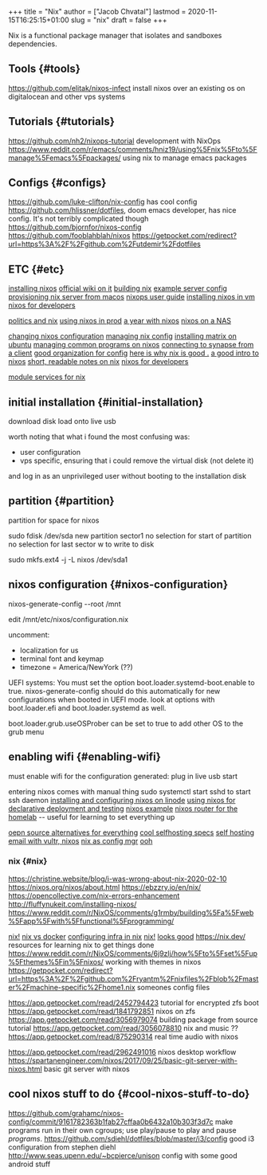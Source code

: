 +++
title = "Nix"
author = ["Jacob Chvatal"]
lastmod = 2020-11-15T16:25:15+01:00
slug = "nix"
draft = false
+++

Nix is a functional package manager that isolates and sandboxes dependencies.


## Tools {#tools}

<https://github.com/elitak/nixos-infect> install nixos over an existing os on digitalocean and other vps systems


## Tutorials {#tutorials}

<https://github.com/nh2/nixops-tutorial> development with NixOps
<https://www.reddit.com/r/emacs/comments/hniz19/using%5Fnix%5Fto%5Fmanage%5Femacs%5Fpackages/> using nix to manage emacs packages


## Configs {#configs}

<https://github.com/luke-clifton/nix-config> has cool config
<https://github.com/hlissner/dotfiles>, doom emacs developer, has nice config. It's not terribly complicated though
<https://github.com/bjornfor/nixos-config>
<https://github.com/fooblahblah/nixos>
<https://getpocket.com/redirect?url=https%3A%2F%2Fgithub.com%2Futdemir%2Fdotfiles>


## ETC {#etc}

[installing nixos](http://fluffynukeit.com/installing-nixos/)
[official wiki on it](https://nixos.org/nixos/manual/index.html#sec-installation-installing)
[building nix](https://hydra.nixos.org/build/115931128/download/1/manual/manual.html#idm140737322673584)
[example server config](https://github.com/boxdot/nixos-server)
[provisioning nix server from macos](https://medium.com/@zw3rk/provisioning-a-nixos-server-from-macos-d36055afc4ad)
[nixops user guide](https://hydra.nixos.org/build/115931128/download/1/manual/manual.html#chap-introduction)
[installing nixos in vm](http://fluffynukeit.com/installing-nixos/)
[nixos for developers](https://myme.no/posts/2020-01-26-nixos-for-development.html)

[politics and nix](http://blog.shealevy.com/)
[using nixos in prod](https://www.quora.com/What-is-it-like-to-use-NixOS-Linux-on-production?share=1#)
[a year with nixos](https://medium.com/@jethroksy/a-year-with-nixos-113b534f446b)
[nixos on a NAS](https://www.codedbearder.com/posts/nixos-terramaster-f2-221/)

[changing nixos configuration](https://nixos.org/nixos/manual/index.html#sec-changing-config)
[managing nix config](https://nixos.org/nixos/manual/index.html#sec-changing-config)
[installing matrix on ubuntu](https://www.natrius.eu/dokuwiki/doku.php?id=digital:server:matrixsynapse)
[managing common programs on nixos](https://nixos.org/nixos/manual/index.html#sec-user-management)
[connecting to synapse from a client](https://github.com/matrix-org/synapse#synapse-installation)
[good organization for config](https://github.com/kylesferrazza/nix)
[here is why nix is good .](https://christine.website/blog/i-was-wrong-about-nix-2020-02-10)
[a good intro to nixos](https://nixos.org/nixos/nix-pills/pr01.html)
[short, readable notes on nix](https://github.com/justinwoo/nix-shorts)
[nixos for developers](https://myme.no/posts/2020-01-26-nixos-for-development.html)

[module services for nix](https://nixos.org/nixos/manual/index.html#module-services-matrix)


## initial installation {#initial-installation}

download disk
load onto live usb

worth noting that what i found the most confusing was:

-   user configuration
-   vps specific, ensuring that i could remove the virtual disk (not delete it)

and log in as an unprivileged user without booting to the installation disk


## partition {#partition}

partition for space for nixos

sudo fdisk /dev/sda
new
partition
sector1
no selection for start of partition
no selection for last sector
w to write to disk

sudo mkfs.ext4 -j -L nixos /dev/sda1


## nixos configuration {#nixos-configuration}

nixos-generate-config --root /mnt

edit /mnt/etc/nixos/configuration.nix

uncomment:

-   localization for us
-   terminal font and keymap
-   timezone = America/NewYork (??)

UEFI systems:
You must set the option boot.loader.systemd-boot.enable to true. nixos-generate-config should do this automatically for new configurations when booted in UEFI mode.
look at options with boot.loader.efi and boot.loader.systemd as well.

boot.loader.grub.useOSProber can be set to true to add other OS to the grub
menu


## enabling wifi {#enabling-wifi}

must enable wifi for the configuration generated:
plug in live usb
start

entering nixos comes with manual thing
sudo systemctl start sshd to start ssh daemon
[installing and configuring nixos on linode](https://www.linode.com/docs/tools-reference/custom-kernels-distros/install-nixos-on-linode/)
[using nixos for declarative deployment and testing](https://www.youtube.com/watch?v=uYZrbb78YzA&app=desktop)
[nixos example](https://github.com/kalbasit/shabka)
[nixos router for the homelab](https://www.youtube.com/watch?v=0tsfQskVW18&app=desktop) -- useful for learning to set everything up

[oepn source alternatives for everything](https://opensource.builders/)
[cool selfhosting specs](http://thedarnedestthing.com/current%20configuration)
[self hosting email with vultr, nixos](https://cinemasojourns.com/2020/03/29/akira-kurosawas-record-of-a-living-being/)
[nix as config mgr](https://www.reddit.com/r/NixOS/comments/44attf/nixos%5Fon%5Fdigital%5Focean/)
[ooh](https://www.reddit.com/r/NixOS/comments/44attf/nixos%5Fon%5Fdigital%5Focean/czoyjng/)


### nix {#nix}

<https://christine.website/blog/i-was-wrong-about-nix-2020-02-10>
<https://nixos.org/nixos/about.html>
<https://ebzzry.io/en/nix/>
<https://opencollective.com/nix-errors-enhancement>
<http://fluffynukeit.com/installing-nixos/>
<https://www.reddit.com/r/NixOS/comments/g1rmby/building%5Fa%5Fweb%5Fapp%5Fwith%5Ffunctional%5Fprogramming/>

[nix!](https://builtwithnix.org/)
[nix vs docker](https://discourse.nixos.org/t/is-there-much-difference-between-using-nix-shell-and-docker-for-local-development/807)
[configuring infra in nix](https://blog.container-solutions.com/step-towards-future-configuration-infrastructure-management-nix)
[nix!](https://github.com/kylesferrazza/nix/blob/master/README.md)
[looks good](https://github.com/kylesferrazza/nix-gce)
<https://nix.dev/> resources for learning nix to get things done
<https://www.reddit.com/r/NixOS/comments/6j9zlj/how%5Fto%5Fset%5Fup%5Fthemes%5Fin%5Fnixos/> working with themes in nixos
<https://getpocket.com/redirect?url=https%3A%2F%2Fgithub.com%2Fryantm%2Fnixfiles%2Fblob%2Fmaster%2Fmachine-specific%2Fhome1.nix> someones config files

<https://app.getpocket.com/read/2452794423> tutorial for encrypted zfs boot
<https://app.getpocket.com/read/1841792851> nixos on zfs
<https://app.getpocket.com/read/3056979074> building package from source tutorial
<https://app.getpocket.com/read/3056078810> nix and music ??
<https://app.getpocket.com/read/875290314> real time audio with nixos

<https://app.getpocket.com/read/2962491016> nixos desktop workflow
<https://spartanengineer.com/nixos/2017/09/25/basic-git-server-with-nixos.html> basic git server with nixos


## cool nixos stuff to do {#cool-nixos-stuff-to-do}

<https://github.com/grahamc/nixos-config/commit/9161782363b1fab27cffaa0b6432a10b303f3d7c> make programs run in their own cgroups; use play/pause to play and pause _programs_.
<https://github.com/sdiehl/dotfiles/blob/master/i3/config> good i3 configuration from stephen diehl
<http://www.seas.upenn.edu/~bcpierce/unison> config with some good android stuff
